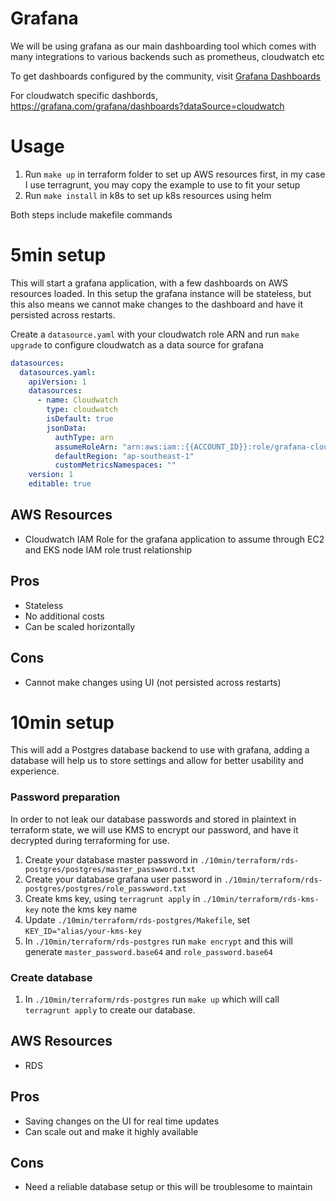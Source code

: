 # Grafana

We will be using grafana as our main dashboarding tool which comes with many integrations to various backends such as prometheus, cloudwatch etc

To get dashboards configured by the community, visit [Grafana Dashboards](https://grafana.com/grafana/dashboards)

For cloudwatch specific dashbords, https://grafana.com/grafana/dashboards?dataSource=cloudwatch

# Usage

1. Run `make up` in terraform folder to set up AWS resources first, in my case I use terragrunt, you may copy the example to use to fit your setup
2. Run `make install` in k8s to set up k8s resources using helm

Both steps include makefile commands

# 5min setup

This will start a grafana application, with a few dashboards on AWS resources loaded.
In this setup the grafana instance will be stateless, but this also means we cannot make changes to the dashboard and have it persisted across restarts.

Create a `datasource.yaml` with your cloudwatch role ARN and run `make upgrade` to configure cloudwatch as a data source for grafana

```yaml
datasources:
  datasources.yaml:
    apiVersion: 1
    datasources:
      - name: Cloudwatch
        type: cloudwatch
        isDefault: true
        jsonData:
          authType: arn
          assumeRoleArn: "arn:aws:iam::{{ACCOUNT_ID}}:role/grafana-cloudwatch-role-ryan"
          defaultRegion: "ap-southeast-1"
          customMetricsNamespaces: ""
    version: 1
    editable: true
```

## AWS Resources
- Cloudwatch IAM Role for the grafana application to assume through EC2 and EKS node IAM role trust relationship

## Pros
- Stateless
- No additional costs
- Can be scaled horizontally

## Cons
- Cannot make changes using UI (not persisted across restarts)

# 10min setup

This will add a Postgres database backend to use with grafana, adding a database will help us to store settings and allow for better usability and experience.

### Password preparation
In order to not leak our database passwords and stored in plaintext in terraform state, we will use KMS to encrypt our password, and have it decrypted during terraforming for use.

1. Create your database master password in `./10min/terraform/rds-postgres/postgres/master_passwword.txt`
2. Create your database grafana user password in `./10min/terraform/rds-postgres/postgres/role_passwword.txt`
3. Create kms key, using `terragrunt apply` in `./10min/terraform/rds-kms-key` note the kms key name
4. Update `./10min/terraform/rds-postgres/Makefile`, set `KEY_ID="alias/your-kms-key`
5. In `./10min/terraform/rds-postgres` run `make encrypt` and this will generate `master_password.base64` and `role_password.base64`

### Create database

1. In `./10min/terraform/rds-postgres` run `make up` which will call `terragrunt apply` to create our database.

## AWS Resources
- RDS

## Pros
- Saving changes on the UI for real time updates
- Can scale out and make it highly available

## Cons
- Need a reliable database setup or this will be troublesome to maintain